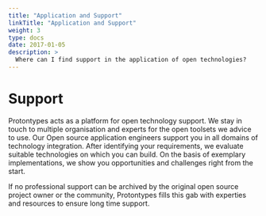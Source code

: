 ```yaml
---
title: "Application and Support"
linkTitle: "Application and Support"
weight: 3 
type: docs
date: 2017-01-05
description: >
  Where can I find support in the application of open technologies?
---
```


# Support

Protontypes acts as a platform for open technology support. We stay in touch to multiple organisation and experts for the open toolsets we advice to use. Our Open source application engineers support you in all domains of technology integration. After identifying your requirements, we evaluate suitable technologies on which you can build. On the basis of exemplary implementations, we show you opportunities and challenges right from the start.

If no professional support can be archived by the original open source project owner or the community, Protontypes fills this gab with experties and resources to ensure long time support. 


